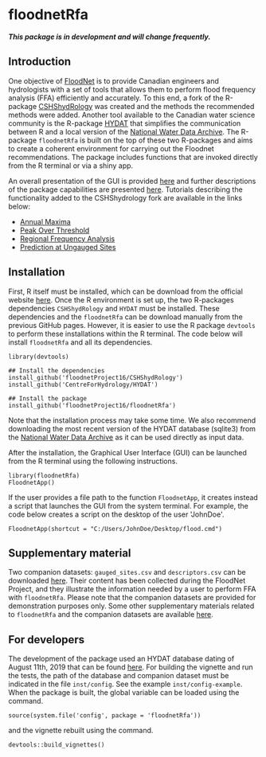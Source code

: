 # floodnetRfa

**_This package is in development and will change frequently._**

## Introduction

One objective of [FloodNet](http://www.nsercfloodnet.ca/) is to provide Canadian engineers and hydrologists with a set of tools that allows them to perform flood frequency analysis (FFA) efficiently and accurately.
To this end, a fork of the R-package [CSHShydRology](https://github.com/floodnetProject16/CSHShydRology) was created and the methods the recommended methods were added.
Another tool available to the Canadian water science community is the R-package [HYDAT](https://github.com/CentreForHydrology/HYDAT) that simplifies the communication between R and a local version of the [National Water Data Archive](https://www.canada.ca/en/environment-climate-change/services/water-overview/quantity/monitoring/survey/data-products-services/national-archive-hydat.html).
The R-package `floodnetRfa` is built on the top of these two R-packages and aims to create a coherent environment for carrying out the Floodnet recommendations.
The package includes functions that are invoked directly from the R terminal or via a shiny app.

An overall presentation of the GUI is provided [here](https://drive.google.com/file/d/1afqucRG49VSV7vPhFpKZV8WOMYdnauri/view?usp=sharing) and further descriptions of the package capabilities are presented [here](https://drive.google.com/file/d/1I6JM9Gmkbnrn6p42gQYWDjJtpGazsUD6/view?usp=sharing). 
Tutorials describing the functionality added to the CSHShydrology fork are available in the links below:

* [Annual Maxima](https://drive.google.com/file/d/1tmYs7yev8epRYL3b07YDxbdaWBxObt-0/view?usp=sharing)
* [Peak Over Threshold](https://drive.google.com/file/d/1pkOSuJauiVaXAiHh_CFC1mP2GjR_VqFv/view?usp=sharing)
* [Regional Frequency Analysis](https://drive.google.com/file/d/1FspvEqg4Mc2kmvg_womhidmE9MkYGPef/view?usp=sharing)
* [Prediction at Ungauged Sites](https://drive.google.com/file/d/1OI0uMTTPQ9loEgg2RRPWkkATKhNUR0jR/view?usp=sharing)



## Installation

First, R itself must be installed, which can be download from the official website [here](https://cloud.r-project.org/).
Once the R environment is set up, the two R-packages dependencies `CSHShydRology` and `HYDAT` must be installed.
These dependencies and the `floodnetRfa` can be download manually from the previous GitHub pages.
However, it is easier to use the R package `devtools` to perform these installations within the R terminal. 
The code below will install `floodnetRfa` and all its dependencies.

    library(devtools)
    
    ## Install the dependencies
    install_github('floodnetProject16/CSHShydRology')
    install_github('CentreForHydrology/HYDAT')

    ## Install the package
    install_github('floodnetProject16/floodnetRfa')

Note that the installation process may take some time.
We also recommend downloading the most recent version of the HYDAT database (sqlite3) from the
[National Water Data Archive](https://www.canada.ca/en/environment-climate-change/services/water-overview/quantity/monitoring/survey/data-products-services/national-archive-hydat.html) as it can be used directly as input data.

After the installation, the Graphical User Interface (GUI) can be launched from the R terminal using the following instructions.  

    library(floodnetRfa)
    FloodnetApp()

If the user provides a file path to the function `FloodnetApp`, it creates instead a script that launches the GUI from the system terminal. For example, the code below creates a script on the desktop of the user 'JohnDoe'. 

    FloodnetApp(shortcut = "C:/Users/JohnDoe/Desktop/flood.cmd")


## Supplementary material

Two companion datasets: `gauged_sites.csv` and `descriptors.csv` can be downloaded [here](https://drive.google.com/file/d/1TD-XhX1hQtjcWQFSKErzOvlBXfvYtrnf/view?usp=sharing).
Their content has been collected during the FloodNet Project, and they illustrate the information needed by a user to perform FFA with `floodnetRfa`.
Please note that the companion datasets are provided for demonstration purposes only.
Some other supplementary materials related to `floodnetRfa` and the companion datasets are available [here](https://github.com/martindurocher/floodnetRfa_extra). 

## For developers

The development of the package used an HYDAT database dating of August 11th, 2019 that can be found [here](https://drive.google.com/file/d/1YI8pmB0U2Tp9FVVPpu2So8SmWIid9PsP/view?usp=sharing).
For building the vignette and run the tests, the path of the database and companion dataset must be indicated in the file `inst/config`.
See the example `inst/config-example`.
When the package is built, the global variable can be loaded using the command.

    source(system.file('config', package = 'floodnetRfa'))
    
and the vignette rebuilt using the command.

    devtools::build_vignettes()

